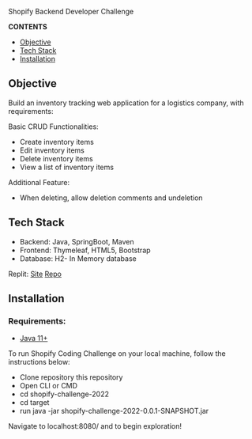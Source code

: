  Shopify Backend Developer Challenge

**CONTENTS**

- [Objective](#objective)
- [Tech Stack](#tech-stack)
- [Installation](#installation)


## Objective

Build an inventory tracking web application for a logistics company, with requirements:

Basic CRUD Functionalities:

- Create inventory items
- Edit inventory items
- Delete inventory items
- View a list of inventory items

Additional Feature:

- When deleting, allow deletion comments and undeletion

## Tech Stack

- Backend: Java, SpringBoot, Maven
- Frontend: Thymeleaf, HTML5, Bootstrap
- Database: H2- In Memory database

Replit: [Site](https://shopify-challenge-2022.praiseuadiale.repl.co/)
[Repo](https://replit.com/@PraiseUadiale/shopify-challenge#.replit)

## Installation

### Requirements:
- [Java 11+](https://www.openlogic.com/openjdk-downloads)

To run Shopify Coding Challenge on your local machine, follow the instructions below:

- Clone repository this repository
- Open CLI or CMD
- cd shopify-challenge-2022
- cd target
- run java -jar shopify-challenge-2022-0.0.1-SNAPSHOT.jar

Navigate to localhost:8080/ and to begin exploration!

